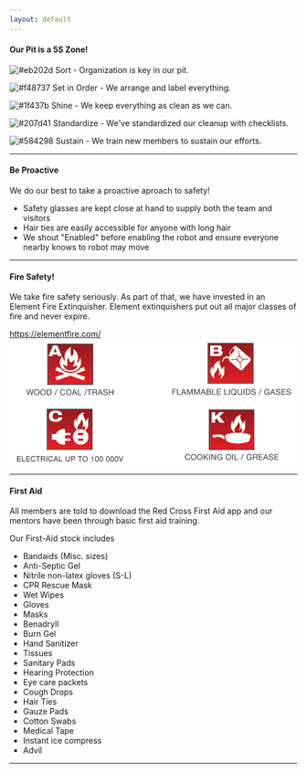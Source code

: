 ```yaml
---
layout: default
---
```


#### Our Pit is a 5S Zone!

![#eb202d](https://placehold.it/15/eb202d/000000?text=+) Sort - Organization is key in our pit.

![#f48737](https://placehold.it/15/f48737/000000?text=+) Set in Order - We arrange and label everything.

![#1f437b](https://placehold.it/15/1f437b/000000?text=+) Shine - We keep everything as clean as we can.

![#207d41](https://placehold.it/15/207d41/000000?text=+) Standardize - We've standardized our cleanup with checklists.

![#584298](https://placehold.it/15/584298/000000?text=+) Sustain - We train new members to sustain our efforts.

* * *
#### Be Proactive
We do our best to take a proactive aproach to safety! 
* Safety glasses are kept close at hand to supply both the team and visitors
* Hair ties are easily accessible for anyone with long hair
* We shout "Enabled" before enabling the robot and ensure everyone nearby knows to robot may move


* * *
#### Fire Safety!
We take fire safety seriously. As part of that, we have invested in an Element Fire Extinquisher. Element extinquishers put out all major classes of fire and never expire. 

https://elementfire.com/
![Types of Fire](assets/images/fire.png)


* * *
#### First Aid
All members are told to download the Red Cross First Aid app and our mentors have been through basic first aid training. 

Our First-Aid stock includes
* Bandaids (Misc. sizes)
* Anti-Septic Gel
* Nitrile non-latex gloves (S-L)
* CPR Rescue Mask
* Wet Wipes
* Gloves
* Masks
* Benadryll
* Burn Gel 
* Hand Sanitizer
* Tissues
* Sanitary Pads
* Hearing Protection
* Eye care packets
* Cough Drops
* Hair Ties
* Gauze Pads
* Cotton Swabs
* Medical Tape
* Instant ice compress
* Advil 

* * *


